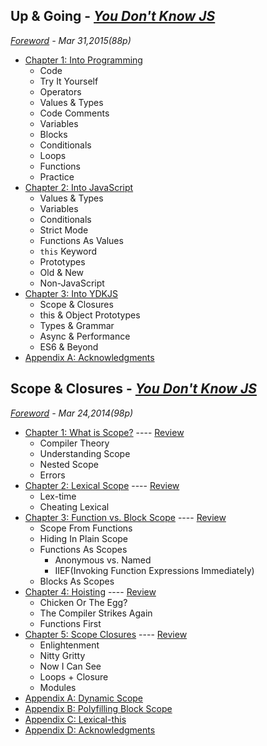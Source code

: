 ## Up & Going - *[You Don't Know JS](https://github.com/kiyounglee/You-Dont-Know-JS/blob/master/README2.md)*
*[Foreword](up%20%26%20going/forword.md) - Mar 31,2015(88p)*
* [Chapter 1: Into Programming](up%20%26%20going/ch1.md)
	* Code
	* Try It Yourself
	* Operators
	* Values & Types
	* Code Comments
	* Variables
	* Blocks
	* Conditionals
	* Loops
	* Functions
	* Practice
* [Chapter 2: Into JavaScript](up%20%26%20going/ch2.md)
	* Values & Types
	* Variables
	* Conditionals
	* Strict Mode
	* Functions As Values
	* `this` Keyword
	* Prototypes
	* Old & New
	* Non-JavaScript
* [Chapter 3: Into YDKJS](up%20%26%20going/ch3.md)
	* Scope & Closures
	* this & Object Prototypes
	* Types & Grammar
	* Async & Performance
	* ES6 & Beyond
* [Appendix A: Acknowledgments](up%20%26%20going/apA.md)
## Scope & Closures - *[You Don't Know JS](https://github.com/kiyounglee/You-Dont-Know-JS/blob/master/README2.md)*
*[Foreword](up%20%26%20going/forword.md) - Mar 24,2014(98p)*
* [Chapter 1: What is Scope?](up%20%26%20going/ch1.md) ---- [Review](up%20%26%20going/ch1.md#review-tldr)
	* Compiler Theory
	* Understanding Scope
	* Nested Scope
	* Errors
* [Chapter 2: Lexical Scope](up%20%26%20going/ch2.md) ---- [Review](up%20%26%20going/ch2.md#review-tldr)
	* Lex-time
	* Cheating Lexical
* [Chapter 3: Function vs. Block Scope](up%20%26%20going/ch3.md) ---- [Review](up%20%26%20going/ch3.md#review-tldr)
	* Scope From Functions
	* Hiding In Plain Scope
	* Functions As Scopes
		* Anonymous vs. Named
		* IIEF(Invoking Function Expressions Immediately)
	* Blocks As Scopes
* [Chapter 4: Hoisting](up%20%26%20going/ch4.md) ---- [Review](up%20%26%20going/ch4.md#review-tldr)
	* Chicken Or The Egg?
	* The Compiler Strikes Again
	* Functions First
* [Chapter 5: Scope Closures](up%20%26%20going/ch5.md) ---- [Review](up%20%26%20going/ch5.md#review-tldr)
	* Enlightenment
	* Nitty Gritty
	* Now I Can See
	* Loops + Closure
	* Modules
* [Appendix A: Dynamic Scope](up%20%26%20going/apA.md)
* [Appendix B: Polyfilling Block Scope](up%20%26%20going/apB.md)
* [Appendix C: Lexical-this](up%20%26%20going/apC.md)
* [Appendix D: Acknowledgments](up%20%26%20going/apD.md)
